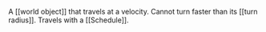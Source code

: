 A [[world object]] that travels at a velocity. Cannot turn faster than its [[turn radius]]. Travels with a [[Schedule]].